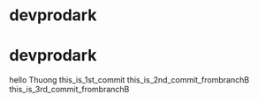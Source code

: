 # devprodark
# devprodark
hello
Thuong
this_is_1st_commit
this_is_2nd_commit_frombranchB
this_is_3rd_commit_frombranchB
